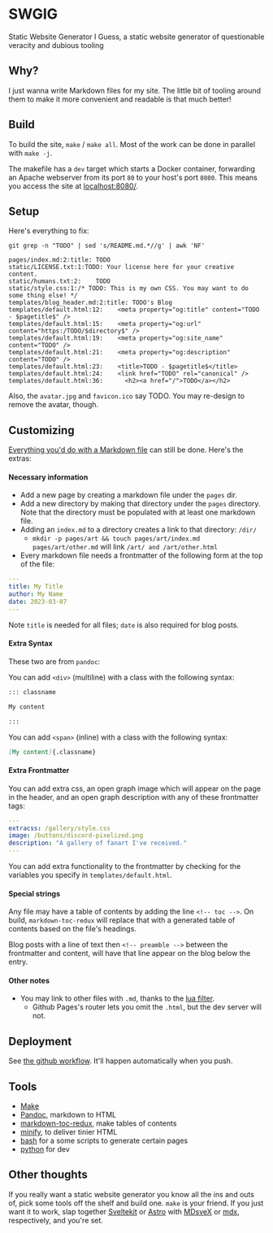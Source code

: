 # SWGIG

Static Website Generator I Guess, a static website generator of questionable veracity and dubious tooling

## Why?

I just wanna write Markdown files for my site. The little bit of tooling around them to make it more convenient and readable is that much better!

## Build

To build the site, `make` / `make all`. Most of the work can be done in parallel with `make -j`.

The makefile has a `dev` target which starts a Docker container, forwarding an Apache webserver from its port `80` to your host's port `8080`. This means you access the site at <localhost:8080/>.

## Setup

Here's everything to fix:

`git grep -n "TODO" | sed 's/README.md.*//g' | awk 'NF'`

```
pages/index.md:2:title: TODO
static/LICENSE.txt:1:TODO: Your license here for your creative content.
static/humans.txt:2:    TODO
static/style.css:1:/* TODO: This is my own CSS. You may want to do some thing else! */
templates/blog_header.md:2:title: TODO's Blog
templates/default.html:12:    <meta property="og:title" content="TODO - $pagetitle$" />
templates/default.html:15:    <meta property="og:url" content="https:/TODO/$directory$" />
templates/default.html:19:    <meta property="og:site_name" content="TODO" />
templates/default.html:21:    <meta property="og:description" content="TODO" />
templates/default.html:23:    <title>TODO - $pagetitle$</title>
templates/default.html:24:    <link href="TODO" rel="canonical" />
templates/default.html:36:      <h2><a href="/">TODO</a></h2>
```

Also, the `avatar.jpg` and `favicon.ico` say TODO. You may re-design to remove the avatar, though.

## Customizing

[Everything you'd do with a Markdown file](https://github.com/adam-p/markdown-here/wiki/Markdown-Cheatsheet) can still be done. Here's the extras:

#### Necessary information

- Add a new page by creating a markdown file under the `pages` dir.
- Add a new directory by making that directory under the `pages` directory. Note that the directory must be populated with at least one markdown file.
- Adding an `index.md` to a directory creates a link to that directory: `/dir/`
  - `mkdir -p pages/art && touch pages/art/index.md pages/art/other.md` will link `/art/ and /art/other.html`
- Every markdown file needs a frontmatter of the following form at the top of the file:

```yml
---
title: My Title
author: My Name
date: 2023-03-07
---
```

Note `title` is needed for all files; `date` is also required for blog posts.

#### Extra Syntax

These two are from `pandoc`:

You can add `<div>` (multiline) with a class with the following syntax:

```md
::: classname

My content

:::
```

You can add `<span>` (inline) with a class with the following syntax:

```md
[My content]{.classname}
```

#### Extra Frontmatter

You can add extra css, an open graph image which will appear on the page in the header, and an open graph description with any of these frontmatter tags:

```yml
---
extracss: /gallery/style.css
image: /buttons/discord-pixelized.png
description: "A gallery of fanart I've received."
---
```

You can add extra functionality to the frontmatter by checking for the variables you specify in `templates/default.html`.

#### Special strings

Any file may have a table of contents by adding the line `<!-- toc -->`. On build, `markdown-toc-redux` will replace that with a generated table of contents based on the file's headings.

Blog posts with a line of text then `<!-- preamble -->` between the frontmatter and content, will have that line appear on the blog below the entry.

#### Other notes

- You may link to other files with `.md`, thanks to the [lua filter](./pandoc/filters.lua).
  - Github Pages's router lets you omit the `.html`, but the dev server will not.

## Deployment

See [the github workflow](./.github/main.yml). It'll happen automatically when you push.

## Tools

- [Make](https://www.gnu.org/software/make/) <!-- this is so foundational that it's hard to even bother mentioning it -->
- [Pandoc](https://pandoc.org/), markdown to HTML
- [markdown-toc-redux](https://github.com/gregdan3/markdown-toc-redux/), make tables of contents
- [minify](https://www.npmjs.com/package/minify), to deliver tinier HTML
- [bash](https://www.gnu.org/software/bash/) for a some scripts to generate certain pages
- [python](https://www.python.org/) for dev

## Other thoughts

If you really want a static website generator you know all the ins and outs of, pick some tools off the shelf and build one. `make` is your friend. If you just want it to work, slap together [Sveltekit](https://kit.svelte.dev/) or [Astro](https://astro.build/) with [MDsveX](https://github.com/pngwn/MDsveX/) or [mdx](https://github.com/withastro/astro/tree/main/packages/integrations/mdx), respectively, and you're set.
